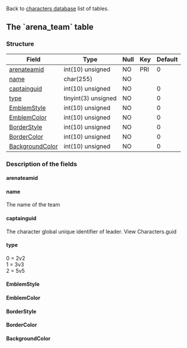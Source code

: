 Back to [characters database](charactersdb_struct) list of tables.

The \`arena\_team\` table
-------------------------

### Structure

| **Field**                                     | **Type**            | **Null** | **Key** | **Default** |
|-----------------------------------------------|---------------------|----------|---------|-------------|
| [arenateamid](Arena_team#arenateamid)         | int(10) unsigned    | NO       | PRI     | 0           |
| [name](Arena_team#name)                       | char(255)           | NO       |         |             |
| [captainguid](Arena_team#captainguid)         | int(10) unsigned    | NO       |         | 0           |
| [type](Arena_team#type)                       | tinyint(3) unsigned | NO       |         | 0           |
| [EmblemStyle](Arena_team#emblemstyle)         | int(10) unsigned    | NO       |         | 0           |
| [EmblemColor](Arena_team#emblemcolor)         | int(10) unsigned    | NO       |         | 0           |
| [BorderStyle](Arena_team#borderstyle)         | int(10) unsigned    | NO       |         | 0           |
| [BorderColor](Arena_team#bordercolor)         | int(10) unsigned    | NO       |         | 0           |
| [BackgroundColor](Arena_team#backgroundcolor) | int(10) unsigned    | NO       |         | 0           |

### Description of the fields

#### arenateamid

#### name

The name of the team

#### captainguid

The character global unique identifier of leader. View Characters.guid

#### type

0 = 2v2<br>
1 = 3v3<br>
2 = 5v5

#### EmblemStyle

#### EmblemColor

#### BorderStyle

#### BorderColor

#### BackgroundColor

